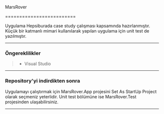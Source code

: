 MarsRover 

=========================

Uygulama Hepsiburada case study çalışması kapsamında hazırlanmıştır. Küçük bir katmanlı mimari kullanılarak yapılan uygulama için unit test de yazılmıştır. 

----------
### Öngereklilikler

> - Visual Studio

 ----------

### Repository'yi indirdikten sonra

Uygulamayı çalıştırmak için MarsRover.App projesini Set As StartUp Project olarak seçmeniz yeterlidir. Unit test bölümüne ise MarsRover.Test projesinden ulaşabilirsiniz.

---------------------------------------------------------------------
